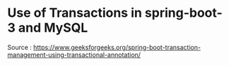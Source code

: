 # Use of Transactions in spring-boot-3 and MySQL
Source : https://www.geeksforgeeks.org/spring-boot-transaction-management-using-transactional-annotation/

